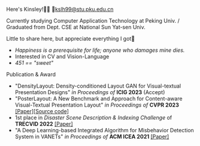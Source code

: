 <!---About me--->

Here's Kinsley!🥰🌸 📧kslh99@stu.pku.edu.cn

Currently studying Computer Application Technology at Peking Univ. / Graduated from Dept. CSE at National Sun Yat-sen Univ.

Little to share here, but appreciate everything I got🥲

- *Happiness is a prerequisite for life; anyone who damages mine dies.*
- Interested in CV and Vision-Language
- *451 == "sweet"*

Publication & Award
- "DensityLayout: Density-conditioned Layout GAN for Visual-textual Presentation Designs" *in Proceedings of* **ICIG 2023** (Accept)
- "PosterLayout: A New Benchmark and Approach for Content-aware Visual-Textual Presentation Layout" *in Proceedings of* **CVPR 2023** [[Paper]](https://openaccess.thecvf.com/content/CVPR2023/html/Hsu_PosterLayout_A_New_Benchmark_and_Approach_for_Content-Aware_Visual-Textual_Presentation_CVPR_2023_paper.html)[[Source code]](https://github.com/PKU-ICST-MIPL/PosterLayout-CVPR2023)
- 1st place in *Disaster Scene Description & Indexing Challenge* of **TRECVID 2022** [[Paper]](https://www-nlpir.nist.gov/projects/tvpubs/tv22.papers/pku_wict.pdf)
- "A Deep Learning-based Integrated Algorithm for Misbehavior Detection System in VANETs" *in Proceedings of* **ACM ICEA 2021** [[Paper]](https://dl.acm.org/doi/abs/10.1145/3491396.3506509)
<!---GitHub Stats--->

<!---![theKaiel github stats](https://github-readme-stats.vercel.app/api?username=theKinsley&show_icons=true)--->
